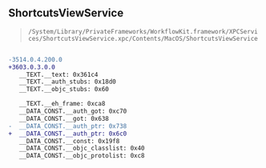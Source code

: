 ## ShortcutsViewService

> `/System/Library/PrivateFrameworks/WorkflowKit.framework/XPCServices/ShortcutsViewService.xpc/Contents/MacOS/ShortcutsViewService`

```diff

-3514.0.4.200.0
+3603.0.3.0.0
   __TEXT.__text: 0x361c4
   __TEXT.__auth_stubs: 0x18d0
   __TEXT.__objc_stubs: 0x60

   __TEXT.__eh_frame: 0xca8
   __DATA_CONST.__auth_got: 0xc70
   __DATA_CONST.__got: 0x638
-  __DATA_CONST.__auth_ptr: 0x738
+  __DATA_CONST.__auth_ptr: 0x6c0
   __DATA_CONST.__const: 0x19f8
   __DATA_CONST.__objc_classlist: 0x40
   __DATA_CONST.__objc_protolist: 0xc8

```
